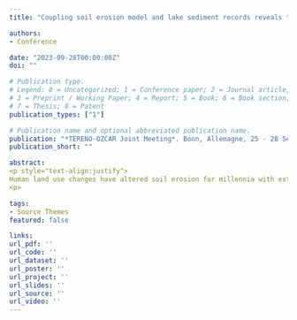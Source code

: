 ```yaml
---
title: "Coupling soil erosion model and lake sediment records reveals the importance of Alpine erosion crisis in total sediment exports during the Holocene"

authors:
- Conférence

date: "2023-09-28T00:00:00Z"
doi: ""

# Publication type.
# Legend: 0 = Uncategorized; 1 = Conference paper; 2 = Journal article;
# 3 = Preprint / Working Paper; 4 = Report; 5 = Book; 6 = Book section;
# 7 = Thesis; 8 = Patent
publication_types: ["1"]

# Publication name and optional abbreviated publication name.
publication: "*TERENO-OZCAR Joint Meeting*. Bonn, Allemagne, 25 - 28 Septembre 2023"
publication_short: ""

abstract:
<p style="text-align:justify">
Human land use changes have altered soil erosion for millennia with extensive consequences on terrestrial and aquatic ecosystems as well as biogeochemical cycles in the Critical Zone. Despite its great importance, past erosion fluxes and trends have high uncertainties limiting quantitative estimates to force soil erosion models. Here, we applied a new approach combining well-dated paleo-records of soil erosion and a spatially distributed semi-empirical model to simulate annual soil erosion in six lake watershed systems during the Holocene. Progressive and abrupt changes in soil erosion are detected in the six watersheds. Progressive erosion explains most of the soil exports during the Early Holocene, while abrupt erosion that can be associated with erosion crisis is generally transient, spanning approximately 1000 (± 500) years and mainly occurring during the late Holocene (from 3000 to 1000 cal. yr. BP). Our coupled approach of proxy-model reconstruction shows that the transient erosion crisis represents the half of the total soil erosion exports during the Holocene. These estimates defy current representations of large-scale soil erosion during the Holocene that do not consider transient erosion crisis, hence potentially underestimating the anthropogenic perturbation of lateral fluxes and fate in the Critical Zone. Our results further suggest that erosion and/or land cover proxies need to be consistently integrated into model approaches when attempting to estimate past variations in mass exports from terrestrial to aquatic ecosystems over centennial to millennial timescales.
<p>

tags:
- Source Themes
featured: false

links:
url_pdf: ''
url_code: ''
url_dataset: ''
url_poster: ''
url_project: ''
url_slides: ''
url_source: ''
url_video: ''
---
```

